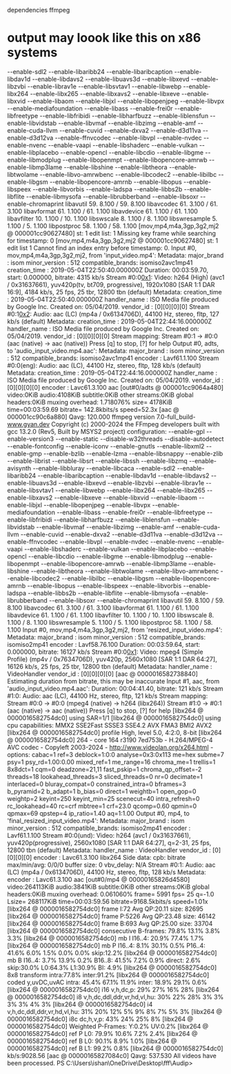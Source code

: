 dependencies
ffmpeg

# output may loook like this  on x86 systems
--enable-sdl2 --enable-libaribb24 --enable-libaribcaption --enable-libdav1d --enable-libdavs2 --enable-libuavs3d --enable-libxevd --enable-libzvbi --enable-librav1e --enable-libsvtav1 --enable-libwebp --enable-libx264 --enable-libx265 --enable-libxavs2 --enable-libxeve --enable-libxvid --enable-libaom --enable-libjxl --enable-libopenjpeg --enable-libvpx --enable-mediafoundation --enable-libass --enable-frei0r --enable-libfreetype --enable-libfribidi --enable-libharfbuzz --enable-liblensfun --enable-libvidstab --enable-libvmaf --enable-libzimg --enable-amf --enable-cuda-llvm --enable-cuvid --enable-dxva2 --enable-d3d11va --enable-d3d12va --enable-ffnvcodec --enable-libvpl --enable-nvdec --enable-nvenc --enable-vaapi --enable-libshaderc --enable-vulkan --enable-libplacebo --enable-opencl --enable-libcdio --enable-libgme --enable-libmodplug --enable-libopenmpt --enable-libopencore-amrwb --enable-libmp3lame --enable-libshine --enable-libtheora --enable-libtwolame --enable-libvo-amrwbenc --enable-libcodec2 --enable-libilbc --enable-libgsm --enable-libopencore-amrnb --enable-libopus --enable-libspeex --enable-libvorbis --enable-ladspa --enable-libbs2b --enable-libflite --enable-libmysofa --enable-librubberband --enable-libsoxr --enable-chromaprint
  libavutil      59.  8.100 / 59.  8.100
  libavcodec     61.  3.100 / 61.  3.100
  libavformat    61.  1.100 / 61.  1.100
  libavdevice    61.  1.100 / 61.  1.100
  libavfilter    10.  1.100 / 10.  1.100
  libswscale      8.  1.100 /  8.  1.100
  libswresample   5.  1.100 /  5.  1.100
  libpostproc    58.  1.100 / 58.  1.100
[mov,mp4,m4a,3gp,3g2,mj2 @ 000001cc90627480] st: 1 edit list: 1 Missing key frame while searching for timestamp: 0
[mov,mp4,m4a,3gp,3g2,mj2 @ 000001cc90627480] st: 1 edit list 1 Cannot find an index entry before timestamp: 0.
Input #0, mov,mp4,m4a,3gp,3g2,mj2, from 'input_video.mp4':
  Metadata:
    major_brand     : isom
    minor_version   : 512
    compatible_brands: isomiso2avc1mp41
    creation_time   : 2019-05-04T22:50:40.000000Z
  Duration: 00:03:59.70, start: 0.000000, bitrate: 4315 kb/s
  Stream #0:0[0x1](und): Video: h264 (High) (avc1 / 0x31637661), yuv420p(tv, bt709, progressive), 1920x1080 [SAR 1:1 DAR 16:9], 4184 kb/s, 25 fps, 25 tbr, 12800 tbn (default)
      Metadata:
        creation_time   : 2019-05-04T22:50:40.000000Z
        handler_name    : ISO Media file produced by Google Inc. Created on: 05/04/2019.
        vendor_id       : [0][0][0][0]
  Stream #0:1[0x2](eng): Audio: aac (LC) (mp4a / 0x6134706D), 44100 Hz, stereo, fltp, 127 kb/s (default)
      Metadata:
        creation_time   : 2019-05-04T22:44:16.000000Z
        handler_name    : ISO Media file produced by Google Inc. Created on: 05/04/2019.
        vendor_id       : [0][0][0][0]
Stream mapping:
  Stream #0:1 -> #0:0 (aac (native) -> aac (native))
Press [q] to stop, [?] for help
Output #0, adts, to 'audio_input_video.mp4.aac':
  Metadata:
    major_brand     : isom
    minor_version   : 512
    compatible_brands: isomiso2avc1mp41
    encoder         : Lavf61.1.100
  Stream #0:0(eng): Audio: aac (LC), 44100 Hz, stereo, fltp, 128 kb/s (default)
      Metadata:
        creation_time   : 2019-05-04T22:44:16.000000Z
        handler_name    : ISO Media file produced by Google Inc. Created on: 05/04/2019.
        vendor_id       : [0][0][0][0]
        encoder         : Lavc61.3.100 aac
[out#0/adts @ 000001cc9064a480] video:0KiB audio:4108KiB subtitle:0KiB other streams:0KiB global headers:0KiB muxing overhead: 1.718076%
size=    4178KiB time=00:03:59.69 bitrate= 142.8kbits/s speed=52.3x
[aac @ 000001cc90c6a880] Qavg: 120.000
ffmpeg version 7.0-full_build-www.gyan.dev Copyright (c) 2000-2024 the FFmpeg developers
  built with gcc 13.2.0 (Rev5, Built by MSYS2 project)
  configuration: --enable-gpl --enable-version3 --enable-static --disable-w32threads --disable-autodetect --enable-fontconfig --enable-iconv --enable-gnutls --enable-libxml2 --enable-gmp --enable-bzlib --enable-lzma --enable-libsnappy --enable-zlib --enable-librist --enable-libsrt --enable-libssh --enable-libzmq --enable-avisynth --enable-libbluray --enable-libcaca --enable-sdl2 --enable-libaribb24 --enable-libaribcaption --enable-libdav1d --enable-libdavs2 --enable-libuavs3d --enable-libxevd --enable-libzvbi --enable-librav1e --enable-libsvtav1 --enable-libwebp --enable-libx264 --enable-libx265 --enable-libxavs2 --enable-libxeve --enable-libxvid --enable-libaom --enable-libjxl --enable-libopenjpeg --enable-libvpx --enable-mediafoundation --enable-libass --enable-frei0r --enable-libfreetype --enable-libfribidi --enable-libharfbuzz --enable-liblensfun --enable-libvidstab --enable-libvmaf --enable-libzimg --enable-amf --enable-cuda-llvm --enable-cuvid --enable-dxva2 --enable-d3d11va --enable-d3d12va --enable-ffnvcodec --enable-libvpl --enable-nvdec --enable-nvenc --enable-vaapi --enable-libshaderc --enable-vulkan --enable-libplacebo --enable-opencl --enable-libcdio --enable-libgme --enable-libmodplug --enable-libopenmpt --enable-libopencore-amrwb --enable-libmp3lame --enable-libshine --enable-libtheora --enable-libtwolame --enable-libvo-amrwbenc --enable-libcodec2 --enable-libilbc --enable-libgsm --enable-libopencore-amrnb --enable-libopus --enable-libspeex --enable-libvorbis --enable-ladspa --enable-libbs2b --enable-libflite --enable-libmysofa --enable-librubberband --enable-libsoxr --enable-chromaprint
  libavutil      59.  8.100 / 59.  8.100
  libavcodec     61.  3.100 / 61.  3.100
  libavformat    61.  1.100 / 61.  1.100
  libavdevice    61.  1.100 / 61.  1.100
  libavfilter    10.  1.100 / 10.  1.100
  libswscale      8.  1.100 /  8.  1.100
  libswresample   5.  1.100 /  5.  1.100
  libpostproc    58.  1.100 / 58.  1.100
Input #0, mov,mp4,m4a,3gp,3g2,mj2, from 'resized_input_video.mp4':
  Metadata:
    major_brand     : isom
    minor_version   : 512
    compatible_brands: isomiso2mp41
    encoder         : Lavf58.76.100
  Duration: 00:03:59.64, start: 0.000000, bitrate: 16127 kb/s
  Stream #0:0[0x1](und): Video: mpeg4 (Simple Profile) (mp4v / 0x7634706D), yuv420p, 2560x1080 [SAR 1:1 DAR 64:27], 16126 kb/s, 25 fps, 25 tbr, 12800 tbn (default)
      Metadata:
        handler_name    : VideoHandler
        vendor_id       : [0][0][0][0]
[aac @ 0000016582738840] Estimating duration from bitrate, this may be inaccurate
Input #1, aac, from 'audio_input_video.mp4.aac':
  Duration: 00:04:41.40, bitrate: 121 kb/s
  Stream #1:0: Audio: aac (LC), 44100 Hz, stereo, fltp, 121 kb/s
Stream mapping:
  Stream #0:0 -> #0:0 (mpeg4 (native) -> h264 (libx264))
  Stream #1:0 -> #0:1 (aac (native) -> aac (native))
Press [q] to stop, [?] for help
[libx264 @ 0000016582754dc0] using SAR=1/1
[libx264 @ 0000016582754dc0] using cpu capabilities: MMX2 SSE2Fast SSSE3 SSE4.2 AVX FMA3 BMI2 AVX2
[libx264 @ 0000016582754dc0] profile High, level 5.0, 4:2:0, 8-bit
[libx264 @ 0000016582754dc0] 264 - core 164 r3190 7ed753b - H.264/MPEG-4 AVC codec - Copyleft 2003-2024 - http://www.videolan.org/x264.html - options: cabac=1 ref=3 deblock=1:0:0 analyse=0x3:0x113 me=hex subme=7 psy=1 psy_rd=1.00:0.00 mixed_ref=1 me_range=16 chroma_me=1 trellis=1 8x8dct=1 cqm=0 deadzone=21,11 fast_pskip=1 chroma_qp_offset=-2 threads=18 lookahead_threads=3 sliced_threads=0 nr=0 decimate=1 interlaced=0 bluray_compat=0 constrained_intra=0 bframes=3 b_pyramid=2 b_adapt=1 b_bias=0 direct=1 weightb=1 open_gop=0 weightp=2 keyint=250 keyint_min=25 scenecut=40 intra_refresh=0 rc_lookahead=40 rc=crf mbtree=1 crf=23.0 qcomp=0.60 qpmin=0 qpmax=69 qpstep=4 ip_ratio=1.40 aq=1:1.00
Output #0, mp4, to 'final_resized_input_video.mp4':
  Metadata:
    major_brand     : isom
    minor_version   : 512
    compatible_brands: isomiso2mp41
    encoder         : Lavf61.1.100
  Stream #0:0(und): Video: h264 (avc1 / 0x31637661), yuv420p(progressive), 2560x1080 [SAR 1:1 DAR 64:27], q=2-31, 25 fps, 12800 tbn (default)
      Metadata:
        handler_name    : VideoHandler
        vendor_id       : [0][0][0][0]
        encoder         : Lavc61.3.100 libx264
      Side data:
        cpb: bitrate max/min/avg: 0/0/0 buffer size: 0 vbv_delay: N/A
  Stream #0:1: Audio: aac (LC) (mp4a / 0x6134706D), 44100 Hz, stereo, fltp, 128 kb/s
      Metadata:
        encoder         : Lavc61.3.100 aac
[out#0/mp4 @ 00000165826d4580] video:264113KiB audio:3841KiB subtitle:0KiB other streams:0KiB global headers:0KiB muxing overhead: 0.061060%
frame= 5991 fps= 25 q=-1.0 Lsize=  268117KiB time=00:03:59.56 bitrate=9168.5kbits/s speed=1.01x
[libx264 @ 0000016582754dc0] frame I:72    Avg QP:20.11  size: 82695
[libx264 @ 0000016582754dc0] frame P:5226  Avg QP:23.48  size: 46142
[libx264 @ 0000016582754dc0] frame B:693   Avg QP:25.00  size: 33704
[libx264 @ 0000016582754dc0] consecutive B-frames: 79.8% 13.1%  3.8%  3.3%
[libx264 @ 0000016582754dc0] mb I  I16..4: 20.9% 77.4%  1.7%
[libx264 @ 0000016582754dc0] mb P  I16..4:  8.1% 30.1%  0.5%  P16..4: 41.6%  6.0%  1.5%  0.0%  0.0%    skip:12.2%
[libx264 @ 0000016582754dc0] mb B  I16..4:  3.7% 13.9%  0.2%  B16..8: 41.5%  7.2%  0.9%  direct: 2.6%  skip:30.0%  L0:64.3% L1:30.9% BI: 4.9%
[libx264 @ 0000016582754dc0] 8x8 transform intra:77.8% inter:91.2%
[libx264 @ 0000016582754dc0] coded y,uvDC,uvAC intra: 45.4% 67.1% 11.9% inter: 18.9% 29.1% 0.6%
[libx264 @ 0000016582754dc0] i16 v,h,dc,p: 29% 27% 16% 28%
[libx264 @ 0000016582754dc0] i8 v,h,dc,ddl,ddr,vr,hd,vl,hu: 30% 22% 28%  3%  3%  3%  3%  4%  3%
[libx264 @ 0000016582754dc0] i4 v,h,dc,ddl,ddr,vr,hd,vl,hu: 31% 20% 12%  5%  9%  8%  7%  5%  3%
[libx264 @ 0000016582754dc0] i8c dc,h,v,p: 43% 24% 25%  8%
[libx264 @ 0000016582754dc0] Weighted P-Frames: Y:0.2% UV:0.2%
[libx264 @ 0000016582754dc0] ref P L0: 79.9% 10.6%  7.2%  2.4%
[libx264 @ 0000016582754dc0] ref B L0: 90.1%  8.9%  1.0%
[libx264 @ 0000016582754dc0] ref B L1: 99.2%  0.8%
[libx264 @ 0000016582754dc0] kb/s:9028.56
[aac @ 00000165827084c0] Qavg: 537.530
All videos have been processed.
PS C:\Users\ishan\OneDrive\Desktop\fff\Audip> 
